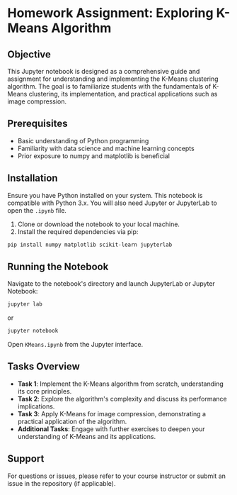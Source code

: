 
# Homework Assignment: Exploring K-Means Algorithm

## Objective
This Jupyter notebook is designed as a comprehensive guide and assignment for understanding and implementing the K-Means clustering algorithm. The goal is to familiarize students with the fundamentals of K-Means clustering, its implementation, and practical applications such as image compression.

## Prerequisites
- Basic understanding of Python programming
- Familiarity with data science and machine learning concepts
- Prior exposure to numpy and matplotlib is beneficial

## Installation
Ensure you have Python installed on your system. This notebook is compatible with Python 3.x. You will also need Jupyter or JupyterLab to open the `.ipynb` file.

1. Clone or download the notebook to your local machine.
2. Install the required dependencies via pip:

```bash
pip install numpy matplotlib scikit-learn jupyterlab
```

## Running the Notebook
Navigate to the notebook's directory and launch JupyterLab or Jupyter Notebook:

```bash
jupyter lab
```
or
```bash
jupyter notebook
```

Open `KMeans.ipynb` from the Jupyter interface.

## Tasks Overview
- **Task 1**: Implement the K-Means algorithm from scratch, understanding its core principles.
- **Task 2**: Explore the algorithm's complexity and discuss its performance implications.
- **Task 3**: Apply K-Means for image compression, demonstrating a practical application of the algorithm.
- **Additional Tasks**: Engage with further exercises to deepen your understanding of K-Means and its applications.

## Support
For questions or issues, please refer to your course instructor or submit an issue in the repository (if applicable).
